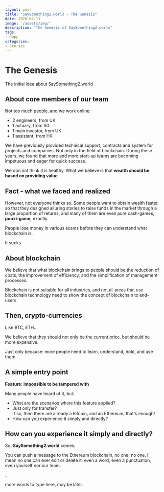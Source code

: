 ```yaml
---
layout: post
title: "SaySomething2.world - The Genesis"
date: 2020-04-11
image: '/assets/img/'
description: 'The Genesis of SaySomething2.world'
tags:
- dapp
categories:
- Stories
---
```


# The Genesis

The initial idea about SaySomething2.world


## About core members of our team

Not too much people, and we work online:

- 2 engineers, from UK
- 1 actuary, from SG
- 1 main investor, from UK
- 1 assistant, from HK

We have previously provided technical support,
contracts and system for projects and companies.
Not only in the field of blockchain.
During these years,
we found that more and more start-up teams
are becoming impetuous and eager for quick success.

We don not think it is healthy.
What we believe is that **wealth should be based on providing value**.


## Fact - what we faced and realized

However, not everyone thinks so.
Some people want to obtain wealth faster,
so that they designed alluring stories to raise funds in the market
through a large proportion of returns,
and many of them are even pure cash-games, **ponzi-game**, exactly.

People lose money in various scams
before they can understand what blockchain is.

It sucks.


## About blockchain

We believe that what blockchain brings to people
should be the reduction of costs,
the improvement of efficiency,
and the simplification of management processes.

Blockchain is not suitable for all industries,
and not all areas that use blockchain technology
need to show the concept of blockchain to end-users.


## Then, crypto-currencies

Like BTC, ETH...

We believe that they should not only be the current price, but should be more expensive.

Just only because: more people need to learn, understand, hold, and use them.


## A simple entry point

**Feature: impossible to be tampered with**

Many people have heard of it, but:
 
- What are the scenarios where this feature applied?
- Just only for transfer?<br>
  If so, then there are already a Bitcoin, and an Ethereum, that's enough!
- How can you experience it simply and directly?


## How can you experience it simply and directly?

So, **SaySomething2.world** comes.

You can push a message to the Ethereum blockchain,
no one, no one, I mean no one can ever edit or delete it,
even a word, even a punctuation, even yourself nor our team. 

..

more words to type here, may be later.

